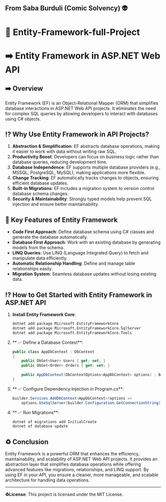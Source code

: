 ## From Saba Burduli (Comic Solvency) 👽

# 🚀 Entity-Framework-full-Project

# ➡️ Entity Framework in ASP.NET Web API

## ➡️ Overview
Entity Framework (EF) is an Object-Relational Mapper (ORM) that simplifies database interactions in ASP.NET Web API projects. It eliminates the need for complex SQL queries by allowing developers to interact with databases using C# objects.

## ⁉️ Why Use Entity Framework in API Projects?
1. **Abstraction & Simplification**: EF abstracts database operations, making it easier to work with data without writing raw SQL.
2. **Productivity Boost**: Developers can focus on business logic rather than database queries, reducing development time.
3. **Database Independence**: EF supports multiple database providers (e.g., MSSQL, PostgreSQL, MySQL), making applications more flexible.
4. **Change Tracking**: EF automatically tracks changes to objects, ensuring efficient database updates.
5. **Built-in Migrations**: EF includes a migration system to version control database schema changes.
6. **Security & Maintainability**: Strongly typed models help prevent SQL injection and ensure better maintainability.

## 🔑 Key Features of Entity Framework
- **Code First Approach**: Define database schema using C# classes and generate the database automatically.
- **Database First Approach**: Work with an existing database by generating models from the schema.
- **LINQ Queries**: Use LINQ (Language Integrated Query) to fetch and manipulate data efficiently.
- **Automatic Relationship Handling**: Define and manage table relationships easily.
- **Migration System**: Seamless database updates without losing existing data.

## ⁉️ How to Get Started with Entity Framework in ASP.NET API
1. **Install Entity Framework Core**:
   ```sh
   dotnet add package Microsoft.EntityFrameworkCore
   dotnet add package Microsoft.EntityFrameworkCore.SqlServer
   dotnet add package Microsoft.EntityFrameworkCore.Tools
   ```
2. ** ✅ Define a Database Context**:
   ```csharp
   public class AppDbContext : DbContext
   {
       public DbSet<User> Users { get; set; }
       public DbSet<Order> Orders { get; set; }
       
       public AppDbContext(DbContextOptions<AppDbContext> options) : base(options) { }
   }
   ```
3. ** ✅ Configure Dependency Injection in Program.cs**:
   ```csharp
   builder.Services.AddDbContext<AppDbContext>(options =>
       options.UseSqlServer(builder.Configuration.GetConnectionString("DefaultConnection")));
   ```
4. ** ✅ Run Migrations**:
   ```sh
   dotnet ef migrations add InitialCreate
   dotnet ef database update
   ```

## ♻️ Conclusion
Entity Framework is a powerful ORM that enhances the efficiency, maintainability, and scalability of ASP.NET Web API projects. It provides an abstraction layer that simplifies database operations while offering advanced features like migrations, relationships, and LINQ support. By using EF in your API, you ensure a cleaner, more manageable, and scalable architecture for handling data operations.

---

**♻️License**: This project is licensed under the MIT License.


